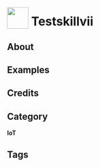 # <img src="https://raw.githack.com/FortAwesome/Font-Awesome/master/svgs/solid/book.svg" card_color="#123321" width="50" height="50" style="vertical-align:bottom"/> Testskillvii


## About


## Examples

## Credits


## Category
**IoT**

## Tags

